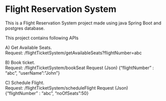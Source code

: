 # Flight Reservation System
This is a Flight Reservation System project made using java Spring Boot and postgres database.

This project contains following APIs

A) Get Available Seats.  
  Request: /flightTicketSystem/getAvailableSeats?flightNumber=abc
  
B) Book ticket.  
  Request: /flightTicketSystem/bookSeat
  Request (Json) {“flightNumber” : “abc”, “userName”:”John”}
  
C) Schedule Flight.  
  Request: /flightTicketSystem/scheduleFlight
  Request (Json) {“flightNumber” : “abc”, “noOfSeats”:50}
